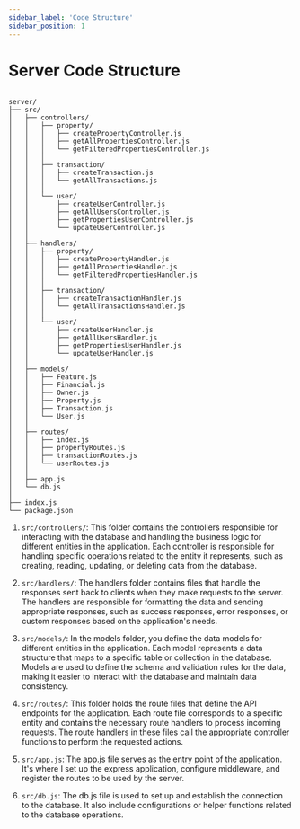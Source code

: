 ```yaml
---
sidebar_label: 'Code Structure'
sidebar_position: 1
---
```



# Server Code Structure

```

server/
├── src/
│   ├── controllers/
│   │   ├── property/
│   │   │   ├── createPropertyController.js
│   │   │   ├── getAllPropertiesController.js
│   │   │   └── getFilteredPropertiesController.js
│   │   │
│   │   ├── transaction/
│   │   │   ├── createTransaction.js
│   │   │   └── getAllTransactions.js
│   │   │
│   │   └── user/
│   │       ├── createUserController.js
│   │       ├── getAllUsersController.js
│   │       ├── getPropertiesUserController.js
│   │       └── updateUserController.js
│   │
│   ├── handlers/
│   │   ├── property/
│   │   │   ├── createPropertyHandler.js
│   │   │   ├── getAllPropertiesHandler.js
│   │   │   └── getFilteredPropertiesHandler.js
│   │   │
│   │   ├── transaction/
│   │   │   ├── createTransactionHandler.js
│   │   │   └── getAllTransactionsHandler.js
│   │   │
│   │   └── user/
│   │       ├── createUserHandler.js
│   │       ├── getAllUsersHandler.js
│   │       ├── getPropertiesUserHandler.js
│   │       └── updateUserHandler.js
│   │
│   ├── models/
│   │   ├── Feature.js
│   │   ├── Financial.js
│   │   ├── Owner.js
│   │   ├── Property.js
│   │   ├── Transaction.js
│   │   └── User.js
│   │
│   ├── routes/
│   │   ├── index.js
│   │   ├── propertyRoutes.js
│   │   ├── transactionRoutes.js
│   │   └── userRoutes.js
│   │
│   ├── app.js
│   └── db.js
│
├── index.js
└── package.json

```


1. `src/controllers/`: This folder contains the controllers responsible for interacting with the database and handling the business logic for different entities in the application. Each controller is responsible for handling specific operations related to the entity it represents, such as creating, reading, updating, or deleting data from the database.

2. `src/handlers/`: The handlers folder contains files that handle the responses sent back to clients when they make requests to the server. The handlers are responsible for formatting the data and sending appropriate responses, such as success responses, error responses, or custom responses based on the application's needs.

3. `src/models/`: In the models folder, you define the data models for different entities in the application. Each model represents a data structure that maps to a specific table or collection in the database. Models are used to define the schema and validation rules for the data, making it easier to interact with the database and maintain data consistency.

4. `src/routes/`: This folder holds the route files that define the API endpoints for the application. Each route file corresponds to a specific entity and contains the necessary route handlers to process incoming requests. The route handlers in these files call the appropriate controller functions to perform the requested actions.

5. `src/app.js`: The app.js file serves as the entry point of the application. It's where I set up the express application, configure middleware, and register the routes to be used by the server.

6. `src/db.js`: The db.js file is used to set up and establish the connection to the database. It also include configurations or helper functions related to the database operations.



